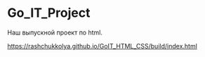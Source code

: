# Go_IT_Project
Наш выпускной проект по html.

https://rashchukkolya.github.io/GoIT_HTML_CSS/build/index.html

